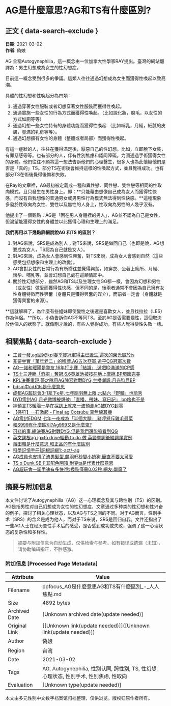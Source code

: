 # AG是什麼意思?AG和TS有什麼區別?

## 正文 { data-search-exclude }


**日期**: 2021-03-02  
**作者**: 偽娘  

AG 全稱Autogynephilia，這一概念由一位加拿大性學家RAY提出。臺灣的網站翻譯為：男生幻想成為女生的性幻想症。

目前這一概念受到很多的爭議。這類人往往通過幻想成為女生而獲得性喚起以致高潮。

具體的性幻想和性喚起分為四類：

1. 通過穿著女性服裝或者幻想穿著女性服裝而獲得性喚起。
2. 通過實施一些女性的行為方式而獲得性喚起。（比如說化妝，脫毛，以女性的方式如廁等等）
3. 通過幻想一些女性特有的身體功能而獲得性喚起 （比如哺乳，月經，細膩的皮膚，豐滿的乳房等等）。
4. 通過幻想擁有女性的身體（整體或者局部）而獲得性喚起。

有這一症狀的人，往往在獲得滿足後，厭惡自己的性幻想。比如，立即脫下女裝，有罪惡感等等。也有部分的人，伴有性別焦慮和認同障礙。力圖通過手術獲得女性的身體。他們往往不願將這一想法告訴他們的心理醫生，很多人也為此懷疑他們是否是「真的」TS。部分TS在術後會維持這樣的性喚起方式，並且覺得成功。也有部分TS在術後覺得後悔和失敗。

在Ray的文章裡，AG最初被定義成一種和異性戀、同性戀、雙性戀等相同的性取向模式，且只發生在男性身上。即：**只能藉由想像自己成為女人而獲得性快感，而沒有自我想像的普通男女或男男性行為模式無法得到性快感。**這種現象多發於性取向為女性、雙性以及無性的人身上，性取向為男性的人幾乎沒有。

他提出了一個觀點：AG是「困在男人身體裡的男人」，AG並不認為自己是女性，但渴望能獲得女性的身體並以此獲得心理和生理上的滿足。

**我們再用以下幾點詳細說說AG 和TS 的區別？**  
1. 對AG來說，SRS是成為別人；對TS來說，SRS是做回自己（也即是說，AG想要成為女人，TS認為自己就是女人）。
2. 對AG來說，成為女人會感到性興奮，對TS來說，成為女人會感到自然（這些感受包括想像和生理上的改變）。
3. AG會對女性的日常行為有所嚮往並覺得興奮，如穿衣、坐著上廁所、月經、懷孕、哺乳等，並會幻想自己處在這類情節中。
4. 關於性幻想部分，雖然AG和TS以及生理女性GG都一樣，會因為幻想和男性（或女性）做愛而獲得性快感，但不同的是，後兩者通常不會因為自己擁有女性身體特徵而性興奮（身體只是獲得興奮的媒介），而前者一定會（身體就是獲得興奮的來源）。

**這就解釋了，為什麼有些姐妹即使變性之後還是喜歡女人，並且找拉拉（LES）作為伴侶。**所以，小偽告訴你AG不等同TS。至於AG是否需要變性，這個取決於他個人的狀態了。就像剛才說的，有些人覺得成功，有些人覺得變性失敗一樣。

## 相關焦點 { data-search-exclude }

-   [工資一發,ag回家!kpl春季賽冠軍得主已誕生,這次的榮光屬於ts](/0/fa8187cfa.html)
-   [非要坐實「萬年老二」的稱謂,AG五次亞軍,追平QG冠軍次數](/0/fa6da4056.html)
-   [AG一諾和暖陽是摯友,16年打比賽「結識」,遊戲ID滿滿的CP感](/0/fa41e8601.html)
-   [TS十三連勝「奇招」奪冠,6.6英雄池被按在地上摩擦,BP環節完美](/0/fa747c862.html)
-   [KPL決賽重現,夢之隊用AG陣容對戰DYG,主播嘲諷:月光狗屁BP](/0/faf033ed7.html)
-   [bdsm中cd和ts是什麼意思](/0/fa814da59.html)
-   [成都AG超玩會3-1拿下e星,七年關羽無上限,六點六「野輔」也能秀](/0/fa8e79d5e.html)
-   [DYD零封AG,月光微博被爆破:「直播、帶妹、寫日記」,bp啥也不是](/0/fa2b9f506.html)
-   [神預言TS暖陽一早在採訪上就來一波預測AG被DYG封零](/0/faeb84ac0.html)
-   [【感狩】一石激起 - Final ag Cotsubu 真無線耳機](/0/fa79035f0.html)
-   [AG零封EDGM,七年一夜成為「半個大腿」,豬哼怒斥雞毛最菜](/0/faca74943.html)
-   [和S999有什麼區別?Ag999又是什麼鬼?](/0/fa2618efe.html)
-   [可悲的事,總決賽AG對戰DYG,但是我們還能夠看到QG](/0/fae26fe45.html)
-   [英文詞根ag,ig=to drive驅動,to do 做,英語單詞後綴詞尾實例](/0/fa31ff044.html)
-   [莆田鞋是什麼意思 和正品的有什麼區別](/0/fa090abec.html)
-   [科學記憶手冊|詞根詞綴1:-act/-ag](/0/fa823f4e7.html)
-   [AG成員也安排了渣男髮型,麟羽軒秒變小奶狗,簡直不要太可愛](/0/fa33a779e.html)
-   [TS x Dunk SB卡其配色開箱 耐克ts是代表什麼意思](/0/faa2da257.html)
-   [AG超玩會一諾手速有多快?秒換裝僅需0.03秒,網友:學廢了](/0/fa76b360a.html)
<!-- tcd_original_link https://ppfocus.com/0/fafecab48.html -->


## 摘要与附加信息

<!-- tcd_abstract -->
本文件讨论了Autogynephilia（AG）这一心理概念及其与跨性别（TS）的区别。AG是指男性对自己幻想成为女性的性幻想症，文章通过多种类的性幻想和性兴奋的例子，探讨了相关心理状态，以及AG与TS之间的不同。对于AG而言，性别手术（SRS）的含义是成为他人，而对于TS来说，SRS是回归自我。文件还指出了一些AG人士在经历变性手术后的感受，是否感到成功或失败，强调了这一心理状态的复杂性和多样性。
<!-- tcd_abstract_end -->

> 摘要与附加信息为自动生成，仅供检索与参考。如有错误或遗漏（未知），请协助编辑指正，不胜感激。

### 附加信息 [Processed Page Metadata]

| Attribute       | Value                                  |
|-----------------|----------------------------------------|
| Filename        | ppfocus_AG是什麼意思AG和TS有什麼區別_-_人人焦點.md                             |
| Size            | 4892 bytes                           |
| Archived Date   | [Unknown archived date(update needed)]                             |
| Original Link   | [[Unknown link(update needed)]]([Unknown link(update needed)])                       |
| Author          | 偽娘                               |
| Region          | 台湾                               |
| Date            | 2021-03-02                                 |
| Tags            | AG, Autogynephilia, 性别认同, 跨性别, TS, 性幻想, 心理状态, 性别手术, 性别焦虑, 性取向                                 |
| Evaluation            | [Unknown type(update needed)]                                 |
<!-- tcd_table_end -->

本文由多元性别中文数字档案馆归档整理，仅供浏览。版权归原作者所有。
